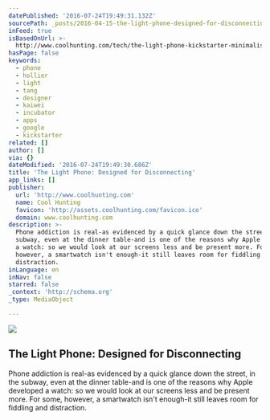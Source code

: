 ```yaml
---
datePublished: '2016-07-24T19:49:31.132Z'
sourcePath: _posts/2016-04-15-the-light-phone-designed-for-disconnecting.md
inFeed: true
isBasedOnUrl: >-
  http://www.coolhunting.com/tech/the-light-phone-kickstarter-minimalist-phone-for-disconnecting
hasPage: false
keywords:
  - phone
  - hollier
  - light
  - tang
  - designer
  - kaiwei
  - incubator
  - apps
  - google
  - kickstarter
related: []
author: []
via: {}
dateModified: '2016-07-24T19:49:30.686Z'
title: 'The Light Phone: Designed for Disconnecting'
app_links: []
publisher:
  url: 'http://www.coolhunting.com'
  name: Cool Hunting
  favicon: 'http://assets.coolhunting.com/favicon.ico'
  domain: www.coolhunting.com
description: >-
  Phone addiction is real-as evidenced by a quick glance down the street, in the
  subway, even at the dinner table-and is one of the reasons why Apple developed
  a watch: so we would look at our screens less and be present more. For some,
  however, a smartwatch isn't enough-it still leaves room for fiddling and
  distraction.
inLanguage: en
inNav: false
starred: false
_context: 'http://schema.org'
_type: MediaObject

---
```

<article style=""><img src="https://s3-us-west-2.amazonaws.com/the-grid-img/p/83d0f5ce299ad3d7f079d449896c88dcc2ec48b8.jpg" /><h1>The Light Phone: Designed for Disconnecting</h1><p>Phone addiction is real-as evidenced by a quick glance down the street, in the subway, even at the dinner table-and is one of the reasons why Apple developed a watch: so we would look at our screens less and be present more. For some, however, a smartwatch isn't enough-it still leaves room for fiddling and distraction.</p></article>